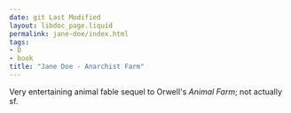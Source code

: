 ```yaml
---
date: git Last Modified
layout: libdoc_page.liquid
permalink: jane-doe/index.html
tags:
- D
- book
title: "Jane Doe - Anarchist Farm"
---
```


Very entertaining animal fable sequel to Orwell's _Animal Farm_; not actually sf.